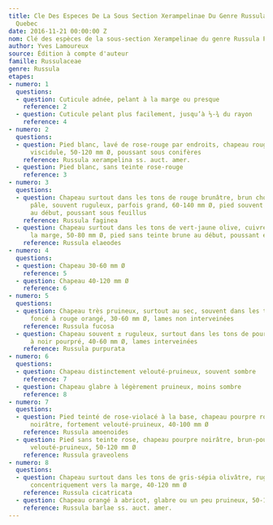 ```yaml
---
title: Cle Des Especes De La Sous Section Xerampelinae Du Genre Russula Persoon Au
  Quebec
date: 2016-11-21 00:00:00 Z
nom: Clé des espèces de la sous-section Xerampelinae du genre Russula Persoon au Québec
author: Yves Lamoureux
source: Édition à compte d'auteur
famille: Russulaceae
genre: Russula
etapes:
- numero: 1
  questions:
  - question: Cuticule adnée, pelant à la marge ou presque
    reference: 2
  - question: Cuticule pelant plus facilement, jusqu’à ⅓-¾ du rayon
    reference: 4
- numero: 2
  questions:
  - question: Pied blanc, lavé de rose-rouge par endroits, chapeau rouge sang ± foncé,
      viscidule, 50-120 mm Ø, poussant sous conifères
    reference: Russula xerampelina ss. auct. amer.
  - question: Pied blanc, sans teinte rose-rouge
    reference: 3
- numero: 3
  questions:
  - question: Chapeau surtout dans les tons de rouge brunâtre, brun chocolat à rouge
      pâle, souvent ruguleux, parfois grand, 60-140 mm Ø, pied souvent brun à la base
      au début, poussant sous feuillus
    reference: Russula faginea
  - question: Chapeau surtout dans les tons de vert-jaune olive, cuivré-vineux vers
      la marge, 50-80 mm Ø, pied sans teinte brune au début, poussant en forêts mixtes
    reference: Russula elaeodes
- numero: 4
  questions:
  - question: Chapeau 30-60 mm Ø
    reference: 5
  - question: Chapeau 40-120 mm Ø
    reference: 6
- numero: 5
  questions:
  - question: Chapeau très pruineux, surtout au sec, souvent dans les tons de rouge
      foncé à rouge orangé, 30-60 mm Ø, lames non interveinées
    reference: Russula fucosa
  - question: Chapeau souvent ± ruguleux, surtout dans les tons de pourpre rougeâtre
      à noir pourpré, 40-60 mm Ø, lames interveinées
    reference: Russula purpurata
- numero: 6
  questions:
  - question: Chapeau distinctement velouté-pruineux, souvent sombre
    reference: 7
  - question: Chapeau glabre à légèrement pruineux, moins sombre
    reference: 8
- numero: 7
  questions:
  - question: Pied teinté de rose-violacé à la base, chapeau pourpre rougeâtre à pourpre
      noirâtre, fortement velouté-pruineux, 40-100 mm Ø
    reference: Russula amoenoides
  - question: Pied sans teinte rose, chapeau pourpre noirâtre, brun-pourpre à brun,
      velouté-pruineux, 50-120 mm Ø
    reference: Russula graveolens
- numero: 8
  questions:
  - question: Chapeau surtout dans les tons de gris-sépia olivâtre, ruguleux-rivuleux
      concentriquement vers la marge, 40-120 mm Ø
    reference: Russula cicatricata
  - question: Chapeau orangé à abricot, glabre ou un peu pruineux, 50-100 mm Ø
    reference: Russula barlae ss. auct. amer.
---
```


